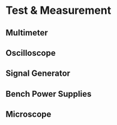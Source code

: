 # Test & Measurement

## Multimeter

## Oscilloscope

## Signal Generator

## Bench Power Supplies

## Microscope